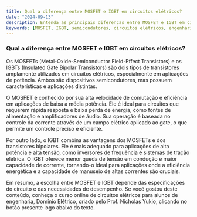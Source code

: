 ```yaml
---
title: Qual a diferença entre MOSFET e IGBT em circuitos elétricos?
date: "2024-09-13"
description: Entenda as principais diferenças entre MOSFET e IGBT em circuitos elétricos e suas aplicações.
keywords: [MOSFET, IGBT, semicondutores, circuitos elétricos, engenharia]
---
```


### Qual a diferença entre MOSFET e IGBT em circuitos elétricos?

Os MOSFETs (Metal-Oxide-Semiconductor Field-Effect Transistors) e os IGBTs (Insulated Gate Bipolar Transistors) são dois tipos de transistores amplamente utilizados em circuitos elétricos, especialmente em aplicações de potência. Ambos são dispositivos semicondutores, mas possuem características e aplicações distintas.

O MOSFET é conhecido por sua alta velocidade de comutação e eficiência em aplicações de baixa a média potência. Ele é ideal para circuitos que requerem rápida resposta e baixa perda de energia, como fontes de alimentação e amplificadores de áudio. Sua operação é baseada no controle da corrente através de um campo elétrico aplicado ao gate, o que permite um controle preciso e eficiente.

Por outro lado, o IGBT combina as vantagens dos MOSFETs e dos transistores bipolares. Ele é mais adequado para aplicações de alta potência e alta tensão, como inversores de frequência e sistemas de tração elétrica. O IGBT oferece menor queda de tensão em condução e maior capacidade de corrente, tornando-o ideal para aplicações onde a eficiência energética e a capacidade de manuseio de altas correntes são cruciais.

Em resumo, a escolha entre MOSFET e IGBT depende das especificações do circuito e das necessidades de desempenho. Se você gostou deste conteúdo, conheça o curso online de circuitos elétricos para alunos de engenharia, Domínio Elétrico, criado pelo Prof. Nicholas Yukio, clicando no botão presente logo abaixo do texto.
